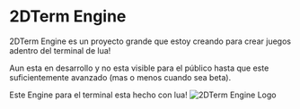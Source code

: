 # 2DTerm Engine
2DTerm Engine es un proyecto grande que estoy creando para crear juegos
adentro del terminal de lua!

Aun esta en desarrollo y no esta visible para el público hasta que este
suficientemente avanzado (mas o menos cuando sea beta).

Este Engine para el terminal esta hecho con lua!
![2DTerm Engine Logo](https://raw.githubusercontent.com/miguemagicdev/2DTerm-Engine/refs/heads/main/logo.png?token=GHSAT0AAAAAACXXYGMOMNU4WNJGXRV4R7T4ZXMWRJQ)
